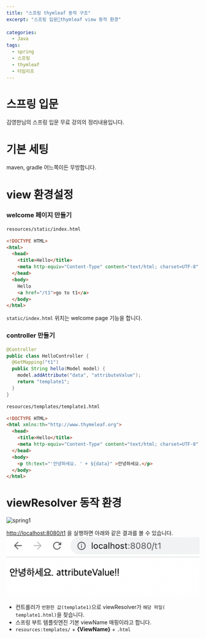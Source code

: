 ```yaml
---
title: "스프링 thymleaf 동작 구조"
excerpt: "스프링 입문thymleaf view 동작 환경"

categories:
  - Java
tags:
  - spring
  - 스프링
  - thymleaf
  - 타임리프
---
```


# 스프링 입문
김영한님의 스프링 입문 무료 강의의 정리내용입니다.

# 기본 세팅
maven, gradle 어느쪽이든 무방합니다.

# view 환경설정

### welcome 페이지 만들기
```bash
resources/static/index.html
```

```html
<!DOCTYPE HTML>
<html>
  <head>
    <title>Hello</title>
    <meta http-equiv="Content-Type" content="text/html; charset=UTF-8" />
  </head>
  <body>
    Hello
    <a href="/t1">go to t1</a>
  </body>
</html>
```

`static/index.html` 위치는 welcome page 기능을 합니다.

### controller 만들기
```java
@Controller
public class HelloController {
  @GetMapping("t1")
  public String hello(Model model) {
    model.addAttribute("data", "attributeValue");
    return "template1";
  }
}
```

```bash
resources/templates/template1.html
```
```html
<!DOCTYPE HTML>
<html xmlns:th="http://www.thymeleaf.org">
  <head>
    <title>Hello</title>
    <meta http-equiv="Content-Type" content="text/html; charset=UTF-8" />
  </head>
  <body>
    <p th:text="'안녕하세요. ' + ${data}" >안녕하세요.</p>
  </body>
</html>
```
# viewResolver 동작 환경
![spring1](/assets/images/spring_introduction1.png)

<http://localhost:8080/t1> 을 실행하면 아래와 같은 결과를 볼 수 있습니다.
![spring2](/assets/images/spring_introduction2.png)

* 컨트롤러가 `반환한 값(template1)`으로 viewResolver가 `해당 파일( template1.html)`을 찾습니다.
* 스프링 부트 템플릿엔진 기본 viewName 매핑이라고 합니다.
* `resources:templates/` + **{ViewName}** + `.html`
